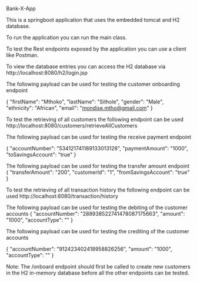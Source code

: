 Bank-X-App

This is a springboot application that uses the embedded tomcat and H2 database.

To run the application you can run the main class.

To test the Rest endpoints exposed by the application you can use a client like Postman.

To view the database entries you can access the H2 database via http://localhost:8080/h2/login.jsp

The following payload can be used for testing the customer onboarding endpoint

{
"firstName": "Mthoko",
"lastName": "Sithole",
"gender": "Male",
"ethnicity": "African",
"email": "mondise.mtho@gmail.com"
}

To test the retrieving of all customers the following endpoint can be used
http://localhost:8080/customers/retrieveAllCustomers


The following payload can be used for testing the receive payment endpoint

{
"accountNumber": "534121741189133013128",
"paymentAmount": "1000",
"toSavingsAccount": "true"
}

The following payload can be used for testing the transfer amount endpoint
{
"transferAmount": "200",
"customerId": "1",
"fromSavingsAccount": "true"
}

To test the retrieving of all transaction history the following endpoint can be used
http://localhost:8080/transaction/history


The following payload can be used for testing the debiting of the customer accounts
{
"accountNumber": "288938522741478087175663",
"amount": "1000",
"accountType": ""
}

The following payload can be used for testing the crediting of the customer accounts

{
"accountNumber": "912423402418958826256",
"amount": "1000",
"accountType": ""
}

Note: The /onboard endpoint should first be called to create new customers in the H2 in-memory database before all the other endpoints can be tested.